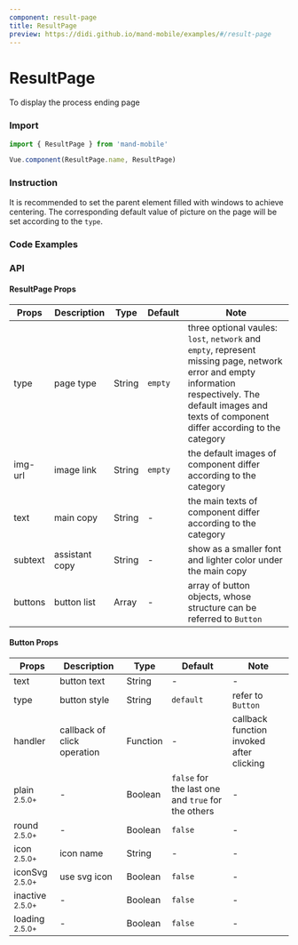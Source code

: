 ```yaml
---
component: result-page
title: ResultPage
preview: https://didi.github.io/mand-mobile/examples/#/result-page
---
```


# ResultPage


To display the process ending page

### Import

```javascript
import { ResultPage } from 'mand-mobile'

Vue.component(ResultPage.name, ResultPage)
```

### Instruction

It is recommended to set the parent element filled with windows to achieve centering. The corresponding default value of picture on the page will be set according to the `type`.

### Code Examples

<demo-wrapper
  src="src/packages/result-page/demo"
  :demos="demos"
/>

<script setup>
const demos = import.meta.globEager('../../../src/packages/result-page/demo/demo*.vue')
</script>

<!-- DEMO -->

### API

#### ResultPage Props
|Props | Description | Type | Default | Note|
|----|-----|------|------|------|
|type | page type | String | `empty` | three optional vaules: `lost`, `network` and `empty`, represent missing page, network error and empty information respectively. The default images and texts of component differ according to the category|
|img-url | image link | String |`empty` | the default images of component differ according to the category |
|text | main copy | String | - | the main texts of component differ according to the category |
|subtext | assistant copy | String | - | show as a smaller font and lighter color under the main copy|
|buttons | button list | Array | - | array of button objects, whose structure can be referred to `Button`|

#### Button Props
|Props | Description | Type | Default | Note|
|----|-----|------|------|------|
|text | button text | String | - | - |
|type | button style | String | `default` | refer to `Button` |
|handler | callback of click operation | Function | - | callback function invoked after clicking |
|plain <sup class="version-after">2.5.0+</sup>|-|Boolean|`false` for the last one and `true` for the others|-|
|round <sup class="version-after">2.5.0+</sup>|-|Boolean|`false`|-|
|icon <sup class="version-after">2.5.0+</sup>|icon name|String|-|-|
|iconSvg <sup class="version-after">2.5.0+</sup>|use svg icon|Boolean|`false`|-|
|inactive <sup class="version-after">2.5.0+</sup>|-|Boolean|`false`|-|
|loading <sup class="version-after">2.5.0+</sup>|-|Boolean|`false`|-|
